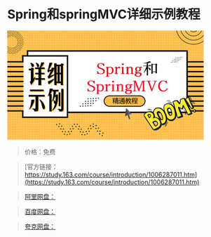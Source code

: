 # Spring和springMVC详细示例教程

![img](../../../assets/study163/free/0adb253e-3ae4-4ae4-892f-f2d0ee7d686b.jpg)

> 价格：免费

> [官方链接：https://study.163.com/course/introduction/1006287011.htm](https://study.163.com/course/introduction/1006287011.htm)

> [阿里网盘：]()

> [百度网盘：]()

> [夸克网盘：]()
